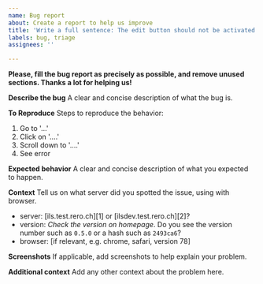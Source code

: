 ```yaml
---
name: Bug report
about: Create a report to help us improve
title: 'Write a full sentence: The edit button should not be activated for not logged in users.'
labels: bug, triage
assignees: ''

---
```


**Please, fill the bug report as precisely as possible, and remove unused
sections. Thanks a lot for helping us!**

**Describe the bug**
A clear and concise description of what the bug is.

**To Reproduce**
Steps to reproduce the behavior:
1. Go to '...'
2. Click on '....'
3. Scroll down to '....'
4. See error

**Expected behavior**
A clear and concise description of what you expected to happen.

**Context**
Tell us on what server did you spotted the issue, using with browser.

* server: [ils.test.rero.ch][1] or [ilsdev.test.rero.ch][2]?
* version: *Check the version on homepage*. Do you see the version
  number such as `0.5.0` or a hash such as `2493ca6`?
* browser: [if relevant, e.g. chrome, safari, version 78]

**Screenshots**
If applicable, add screenshots to help explain your problem.

**Additional context**
Add any other context about the problem here.
